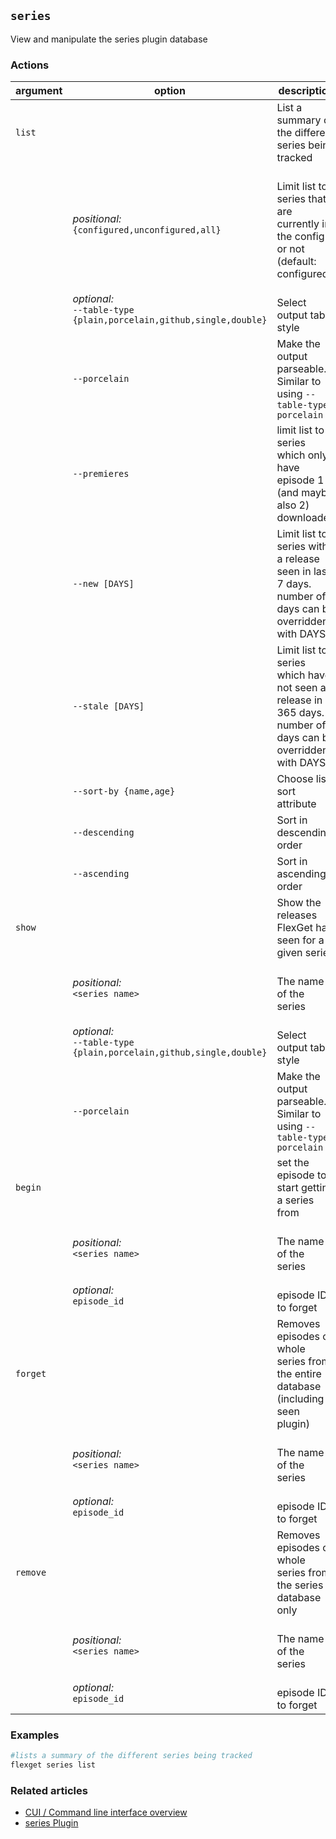 ## `series`
View and manipulate the series plugin database

### Actions
| argument | option | description |
| --- | --- | --- |
| `list` || List a summary of the different series being tracked |
|| *positional:*<br>`{configured,unconfigured,all}` | <br>Limit list to series that are currently in the config or not (default: configured) |
|| *optional:*<br>`--table-type {plain,porcelain,github,single,double}` | <br>Select output table style |
|| `--porcelain` | Make the output parseable. Similar to using `--table-type porcelain` |
|| `--premieres` | limit list to series which only have episode 1 (and maybe also 2) downloaded |
|| `--new [DAYS]` | Limit list to series with a release seen in last 7 days. number of days can be overridden with DAYS |
|| `--stale [DAYS]` | Limit list to series which have not seen a release in 365 days. number of days can be overridden with DAYS |
|| `--sort-by {name,age}` | Choose list sort attribute |
|| `--descending` | Sort in descending order |
|| `--ascending` | Sort in ascending order |
| `show`|| Show the releases FlexGet has seen for a given series |
|| *positional:*<br>`<series name>` | <br>The name of the series |
|| *optional:*<br>`--table-type {plain,porcelain,github,single,double}` | <br>Select output table style |
|| `--porcelain` | Make the output parseable. Similar to using `--table-type porcelain` |
| `begin`|| set the episode to start getting a series from |
|| *positional:*<br>`<series name>` | <br>The name of the series |
|| *optional:*<br>`episode_id` | <br>episode ID to forget |
| `forget`|| Removes episodes or whole series from the entire database (including seen plugin) |
|| *positional:*<br>`<series name>` | <br>The name of the series |
|| *optional:*<br>`episode_id` | <br>episode ID to forget |
| `remove` || Removes episodes or whole series from the series database only |
|| *positional:*<br>`<series name>` | <br>The name of the series |
|| *optional:*<br>`episode_id` | <br>episode ID to forget |

### Examples
```bash
#lists a summary of the different series being tracked
flexget series list
```

### Related articles
* [CUI / Command line interface overview](/CLI)
* [series Plugin](/Plugins/series)